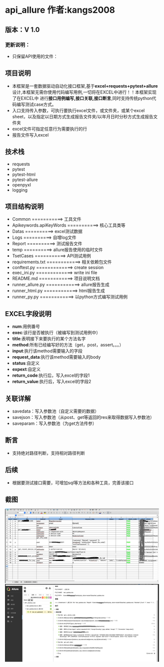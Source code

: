 # api_allure         作者:kangs2008

## 版本：V 1.0
### 更新说明：
- 只保留API使用的文件：

## 项目说明
- 本框架是一套数据驱动自动化接口框架,基于**excel+requests+pytest+allure**设计,本框架无需你使用代码编写用例,一切将在EXCEL中进行！！本框架实现了在EXCEL中
进行**接口用例编写,接口关联,接口断言**,同时支持传统python代码编写测试case方式。
- 入口支持传入参数，可执行要执行excel文件，或文件夹，或某个excel sheet，以及指定以日期方式生成报告文件夹/以年月日时分秒方式生成报告文件夹
- excel文件可指定任意行为需要执行的行
- 报告文件写入excel

## 技术栈
- requests
- pytest
- pytest-html
- pytest-allure
- openpyxl
- logging

## 项目结构说明
- Common ===========> 工具文件
- Apikeywords.apiKeyWords ===========> 核心工具类等
- Datas ==========> excel测试数据
- Logs ==========> 自增log文件
- Report ==========> 测试报告文件
- temp ==========> allure报告使用的临时文件
- TsetCases ===========> API测试用例
- requirements.txt ============> 相关依赖包文件
- conftest.py =============> create session
- exec_ini.py =============> write ini file
- README.md ============> 项目说明文档
- runner_allure.py ============> allure报告生成
- runner_html.py ============> html报告生成
- runner_py.py ============> 以python方式编写测试用例

## EXCEL字段说明
- **num**:用例番号
- **exec**:该行是否被执行（被编写到测试用例中）
- **title**:表明接下来要执行的某个方法名字
- **method**:所有已经编写好的方法（get，post，assert。。。）
- **input**:执行该method需要输入的字段
- **request_data**:执行该method需要输入的body
- **status**:自定义
- **expext**:自定义
- **return_code**:执行后，写入excel的字段1
- **return_value**:执行后，写入excel的字段2

## 关联详解
- savedata：写入参数池（自定义需要的数据）
- savejson：写入参数池（从post、get等返回的res来取得数据写入参数池）
- saveparam：写入参数池（为get方法传参）

## 断言
- 支持绝对路径判断，支持相对路径判断

## 后续
- 根据要测试接口需要，可增加sql等方法和各种工具，完善该接口

## 截图
![excel report](./Sn.png "Sn.png")
![allure report](./Sn2.png "Sn2.png")
